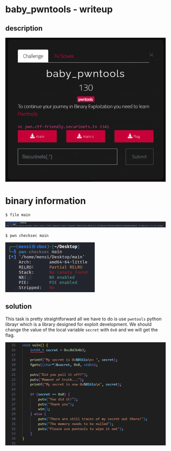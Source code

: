 # baby_pwntools - writeup

## description

![Alt text](img/1.png)

# binary information

```
$ file main
```

![Alt text](img/2.png)

```
$ pwn checksec main
```

![Alt text](img/3.png)

## solution

This task is pretty straightforward all we have to do is use `pwntools` python librayr which is a library designed for exploit development.
We should change the value of the local variable `secret` with `0x0` and we will get the flag.

![Alt text](img/4.png)
